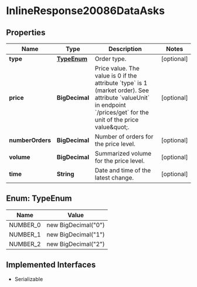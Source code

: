 

# InlineResponse20086DataAsks


## Properties

Name | Type | Description | Notes
------------ | ------------- | ------------- | -------------
**type** | [**TypeEnum**](#TypeEnum) | Order type. |  [optional]
**price** | **BigDecimal** | Price value. The value is 0 if the attribute &#x60;type&#x60; is 1 (market order). See attribute &#x60;valueUnit&#x60; in endpoint &#x60;/prices/get&#x60; for the unit of the price value\&quot;. |  [optional]
**numberOrders** | **BigDecimal** | Number of orders for the price level. |  [optional]
**volume** | **BigDecimal** | Summarized volume for the price level. |  [optional]
**time** | **String** | Date and time of the latest change. |  [optional]



## Enum: TypeEnum

Name | Value
---- | -----
NUMBER_0 | new BigDecimal(&quot;0&quot;)
NUMBER_1 | new BigDecimal(&quot;1&quot;)
NUMBER_2 | new BigDecimal(&quot;2&quot;)


## Implemented Interfaces

* Serializable


